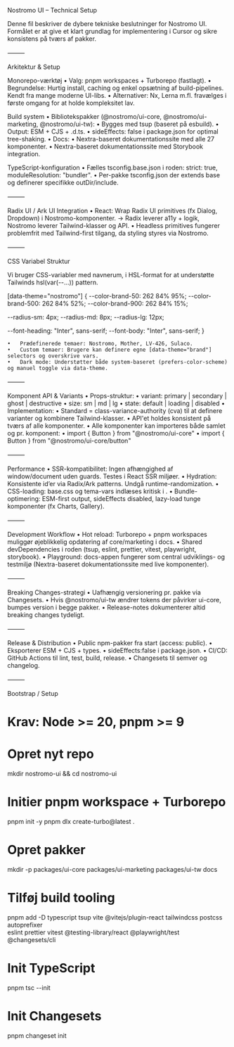 Nostromo UI – Technical Setup

Denne fil beskriver de dybere tekniske beslutninger for Nostromo UI. Formålet er at give et klart grundlag for implementering i Cursor og sikre konsistens på tværs af pakker.

⸻

Arkitektur & Setup

Monorepo-værktøj
	•	Valg: pnpm workspaces + Turborepo (fastlagt).
	•	Begrundelse: Hurtig install, caching og enkel opsætning af build-pipelines. Kendt fra mange moderne UI-libs.
	•	Alternativer: Nx, Lerna m.fl. fravælges i første omgang for at holde kompleksitet lav.

Build system
	•	Bibliotekspakker (@nostromo/ui-core, @nostromo/ui-marketing, @nostromo/ui-tw):
	•	Bygges med tsup (baseret på esbuild).
	•	Output: ESM + CJS + .d.ts.
	•	sideEffects: false i package.json for optimal tree-shaking.
	•	Docs:
	•	Nextra-baseret dokumentationssite med alle 27 komponenter.
	•	Nextra-baseret dokumentationssite med Storybook integration.

TypeScript-konfiguration
	•	Fælles tsconfig.base.json i roden: strict: true, moduleResolution: "bundler".
	•	Per-pakke tsconfig.json der extends base og definerer specifikke outDir/include.

⸻

Radix UI / Ark UI Integration
	•	React: Wrap Radix UI primitives (fx Dialog, Dropdown) i Nostromo-komponenter.
→ Radix leverer a11y + logik, Nostromo leverer Tailwind-klasser og API.
	•	Headless primitives fungerer problemfrit med Tailwind-first tilgang, da styling styres via Nostromo.

⸻

CSS Variabel Struktur

Vi bruger CSS-variabler med navnerum, i HSL-format for at understøtte Tailwinds hsl(var(--...)) pattern.

[data-theme="nostromo"] {
  --color-brand-50: 262 84% 95%;
  --color-brand-500: 262 84% 52%;
  --color-brand-900: 262 84% 15%;

  --radius-sm: 4px;
  --radius-md: 8px;
  --radius-lg: 12px;

  --font-heading: "Inter", sans-serif;
  --font-body: "Inter", sans-serif;
}

	•	Prædefinerede temaer: Nostromo, Mother, LV-426, Sulaco.
	•	Custom temaer: Brugere kan definere egne [data-theme="brand"] selectors og overskrive vars.
	•	Dark mode: Understøtter både system-baseret (prefers-color-scheme) og manuel toggle via data-theme.

⸻

Komponent API & Variants
	•	Props-struktur:
	•	variant: primary | secondary | ghost | destructive
	•	size: sm | md | lg
	•	state: default | loading | disabled
	•	Implementation:
	•	Standard = class-variance-authority (cva) til at definere varianter og kombinere Tailwind-klasser.
	•	API'et holdes konsistent på tværs af alle komponenter.
	•	Alle komponenter kan importeres både samlet og pr. komponent:
	•	import { Button } from "@nostromo/ui-core"
	•	import { Button } from "@nostromo/ui-core/button"

⸻

Performance
	•	SSR-kompatibilitet: Ingen afhængighed af window/document uden guards. Testes i React SSR miljøer.
	•	Hydration: Konsistente id’er via Radix/Ark patterns. Undgå runtime-randomization.
	•	CSS-loading: base.css og tema-vars indlæses kritisk i <head>.
	•	Bundle-optimering: ESM-first output, sideEffects disabled, lazy-load tunge komponenter (fx Charts, Gallery).

⸻

Development Workflow
	•	Hot reload: Turborepo + pnpm workspaces muliggør øjeblikkelig opdatering af core/marketing i docs.
	•	Shared devDependencies i roden (tsup, eslint, prettier, vitest, playwright, storybook).
	•	Playground: docs-appen fungerer som central udviklings- og testmiljø (Nextra-baseret dokumentationssite med live komponenter).

⸻

Breaking Changes-strategi
	•	Uafhængig versionering pr. pakke via Changesets.
	•	Hvis @nostromo/ui-tw ændrer tokens der påvirker ui-core, bumpes version i begge pakker.
	•	Release-notes dokumenterer altid breaking changes tydeligt.

⸻

Release & Distribution
	•	Public npm-pakker fra start (access: public).
	•	Eksporterer ESM + CJS + types.
	•	sideEffects:false i package.json.
	•	CI/CD: GitHub Actions til lint, test, build, release.
	•	Changesets til semver og changelog.

⸻

Bootstrap / Setup

# Krav: Node >= 20, pnpm >= 9

# Opret nyt repo
mkdir nostromo-ui && cd nostromo-ui

# Initier pnpm workspace + Turborepo
pnpm init -y
pnpm dlx create-turbo@latest .

# Opret pakker
mkdir -p packages/ui-core packages/ui-marketing packages/ui-tw docs

# Tilføj build tooling
pnpm add -D typescript tsup vite @vitejs/plugin-react tailwindcss postcss autoprefixer \
  eslint prettier vitest @testing-library/react @playwright/test @changesets/cli

# Init TypeScript
pnpm tsc --init

# Init Changesets
pnpm changeset init